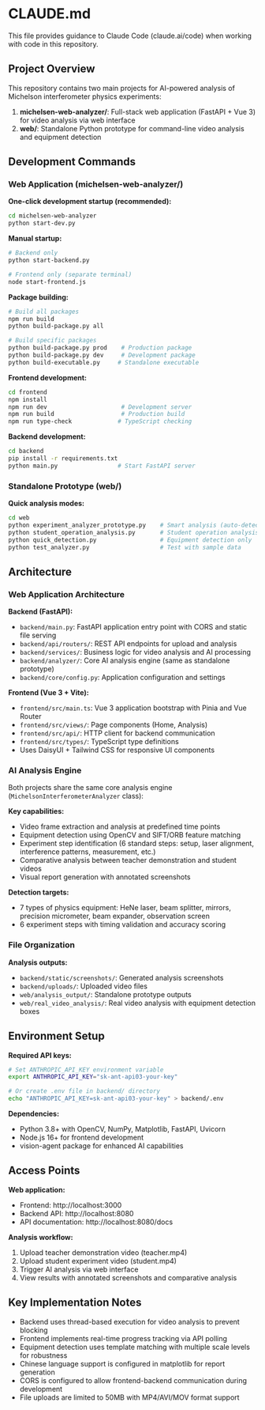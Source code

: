 # CLAUDE.md

This file provides guidance to Claude Code (claude.ai/code) when working with code in this repository.

## Project Overview

This repository contains two main projects for AI-powered analysis of Michelson interferometer physics experiments:

1. **michelsen-web-analyzer/**: Full-stack web application (FastAPI + Vue 3) for video analysis via web interface
2. **web/**: Standalone Python prototype for command-line video analysis and equipment detection

## Development Commands

### Web Application (michelsen-web-analyzer/)

**One-click development startup (recommended):**
```bash
cd michelsen-web-analyzer
python start-dev.py
```

**Manual startup:**
```bash
# Backend only
python start-backend.py

# Frontend only (separate terminal)
node start-frontend.js
```

**Package building:**
```bash
# Build all packages
npm run build
python build-package.py all

# Build specific packages
python build-package.py prod    # Production package
python build-package.py dev     # Development package
python build-executable.py     # Standalone executable
```

**Frontend development:**
```bash
cd frontend
npm install
npm run dev                     # Development server
npm run build                   # Production build
npm run type-check             # TypeScript checking
```

**Backend development:**
```bash
cd backend
pip install -r requirements.txt
python main.py                 # Start FastAPI server
```

### Standalone Prototype (web/)

**Quick analysis modes:**
```bash
cd web
python experiment_analyzer_prototype.py    # Smart analysis (auto-detects files)
python student_operation_analysis.py       # Student operation analysis
python quick_detection.py                  # Equipment detection only
python test_analyzer.py                    # Test with sample data
```

## Architecture

### Web Application Architecture

**Backend (FastAPI):**
- `backend/main.py`: FastAPI application entry point with CORS and static file serving
- `backend/api/routers/`: REST API endpoints for upload and analysis
- `backend/services/`: Business logic for video analysis and AI processing
- `backend/analyzer/`: Core AI analysis engine (same as standalone prototype)
- `backend/core/config.py`: Application configuration and settings

**Frontend (Vue 3 + Vite):**
- `frontend/src/main.ts`: Vue 3 application bootstrap with Pinia and Vue Router
- `frontend/src/views/`: Page components (Home, Analysis)
- `frontend/src/api/`: HTTP client for backend communication
- `frontend/src/types/`: TypeScript type definitions
- Uses DaisyUI + Tailwind CSS for responsive UI components

### AI Analysis Engine

Both projects share the same core analysis engine (`MichelsonInterferometerAnalyzer` class):

**Key capabilities:**
- Video frame extraction and analysis at predefined time points
- Equipment detection using OpenCV and SIFT/ORB feature matching
- Experiment step identification (6 standard steps: setup, laser alignment, interference patterns, measurement, etc.)
- Comparative analysis between teacher demonstration and student videos
- Visual report generation with annotated screenshots

**Detection targets:**
- 7 types of physics equipment: HeNe laser, beam splitter, mirrors, precision micrometer, beam expander, observation screen
- 6 experiment steps with timing validation and accuracy scoring

### File Organization

**Analysis outputs:**
- `backend/static/screenshots/`: Generated analysis screenshots
- `backend/uploads/`: Uploaded video files
- `web/analysis_output/`: Standalone prototype outputs
- `web/real_video_analysis/`: Real video analysis with equipment detection boxes

## Environment Setup

**Required API keys:**
```bash
# Set ANTHROPIC_API_KEY environment variable
export ANTHROPIC_API_KEY="sk-ant-api03-your-key"

# Or create .env file in backend/ directory
echo "ANTHROPIC_API_KEY=sk-ant-api03-your-key" > backend/.env
```

**Dependencies:**
- Python 3.8+ with OpenCV, NumPy, Matplotlib, FastAPI, Uvicorn
- Node.js 16+ for frontend development
- vision-agent package for enhanced AI capabilities

## Access Points

**Web application:**
- Frontend: http://localhost:3000
- Backend API: http://localhost:8080
- API documentation: http://localhost:8080/docs

**Analysis workflow:**
1. Upload teacher demonstration video (teacher.mp4)
2. Upload student experiment video (student.mp4)
3. Trigger AI analysis via web interface
4. View results with annotated screenshots and comparative analysis

## Key Implementation Notes

- Backend uses thread-based execution for video analysis to prevent blocking
- Frontend implements real-time progress tracking via API polling
- Equipment detection uses template matching with multiple scale levels for robustness
- Chinese language support is configured in matplotlib for report generation
- CORS is configured to allow frontend-backend communication during development
- File uploads are limited to 50MB with MP4/AVI/MOV format support
